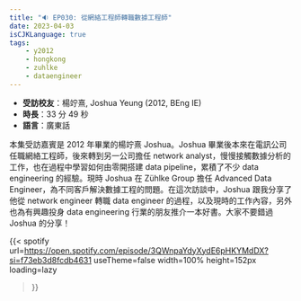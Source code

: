 ```yaml
---
title: "🔉 EP030: 從網絡工程師轉職數據工程師"
date: 2023-04-03
isCJKLanguage: true
tags:
    - y2012
    - hongkong
    - zuhlke
    - dataengineer
---
```


- **受訪校友**：楊竚熹, Joshua Yeung (2012, BEng IE)
- **時長**：33 分 49 秒
- **語言**：廣東話

<!--more-->

本集受訪嘉賓是 2012 年畢業的楊竚熹 Joshua。Joshua 畢業後本來在電訊公司任職網絡工程師，後來轉到另一公司擔任 network analyst，慢慢接觸數據分析的工作，也在過程中學習如何由零開搭建 data pipeline，累積了不少 data engineering 的經驗。現時 Joshua 在 Zühlke Group 擔任 Advanced Data Engineer，為不同客戶解決數據工程的問題。在這次訪談中，Joshua 跟我分享了他從 network engineer 轉職 data engineer 的過程，以及現時的工作內容，另外也為有興趣投身 data engineering 行業的朋友推介一本好書。大家不要錯過 Joshua 的分享！

{{< spotify 
  url=https://open.spotify.com/episode/3QWnpaYdyXydE6pHKYMdDX?si=f73eb3d8fcdb4631
  useTheme=false
  width=100%
  height=152px
  loading=lazy
>}}
